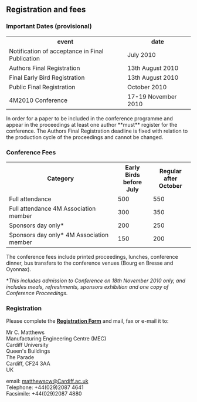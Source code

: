 ## Registration and fees

### Important Dates (provisional)

<table class="info" style="width:100%;">
<tr><th>event</th><th>date</th></tr>
<tr class="current"><td>Notification of acceptance in Final Publication</td><td>July  2010</td></tr> 
<tr><td>Authors Final Registration</td><td>13th August 2010</td></tr>
<tr><td>Final Early Bird Registration</td><td>13th August 2010</td></tr>
<tr><td>Public Final Registration</td><td>October 2010</td></tr>

<tr class="main-event"><td>4M2010 Conference</td><td>17-19 November 2010</td></tr> 
</table>
<!--break-->
In order for a paper to be included in the conference programme and appear in the proceedings at least one author **must** register for the conference. The Authors Final Registration deadline is fixed with relation to the production cycle of the proceedings and cannot be changed.

### Conference Fees


<table class="info" style="width:100%;">
<tr><th>Category</th>
<th>Early Birds<br/>before July</th>
<th>Regular<br />after October</th></tr>
<tr><td>Full attendance</td><td>500</td><td>550</td></tr> 
<tr><td>Full attendance 4M Association member</td><td>300</td><td>350</td></tr>
<tr><td>Sponsors day only*</td><td>200</td><td>250</td></tr>
<tr><td>Sponsors day only* 4M Association member</td><td>150</td><td>200</td></tr>
</table>

The conference fees include printed proceedings, lunches, conference dinner, bus transfers to the conference venues (Bourg en Bresse and Oyonnax).  
  
 *<i>This includes admission to Conference on 18th November 2010 only, and includes meals, refreshments, sponsors exhibition and one copy of Conference Proceedings.</i>


### Registration


Please complete the [**Registration Form**](/4m-association/files/Registration_form.pdf) and mail, fax or e-mail it to:  

Mr C. Matthews  
Manufacturing Engineering Centre (MEC)   
Cardiff University    
Queen's Buildings  
The Parade     
Cardiff, CF24 3AA   
UK   

email: [matthewscw@Cardiff.ac.uk](mailto:matthewscw@Cardiff.ac.uk)   
Telephone: +44(029)2087 4641   
Facsimile: +44(029)2087 4880